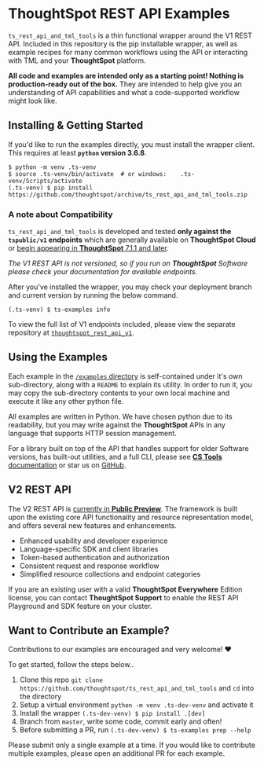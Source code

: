# ThoughtSpot REST API Examples

`ts_rest_api_and_tml_tools` is a thin functional wrapper around the V1 REST API. Included in this repository is the pip installable wrapper, as well as example recipes for many common workflows using the API or interacting with TML and your __ThoughtSpot__ platform.

__All code and examples are intended only as a starting point! Nothing is production-ready out of the box.__ They are intended to help give you an understanding of API capabilities and what a code-supported workflow might look like.


## Installing & Getting Started

If you'd like to run the examples directly, you must install the wrapper client. This requires at least __`python` version 3.6.8__.

```shell
$ python -m venv .ts-venv
$ source .ts-venv/bin/activate  # or windows:    .ts-venv/Scripts/activate 
(.ts-venv) $ pip install https://github.com/thoughtspot/archive/ts_rest_api_and_tml_tools.zip
```


### A note about Compatibility

`ts_rest_api_and_tml_tools` is developed and tested __only against the `tspublic/v1` endpoints__ which are generally available on __ThoughtSpot Cloud__ or [begin appearing in __ThoughtSpot__ 7.1.1 and later][ts-docs-v1-changelog].

*The V1 REST API is not versioned, so if you run on __ThoughtSpot__ Software please check your documentation for available endpoints.*

After you've installed the wrapper, you may check your deployment branch and current version by running the below command.

```shell
(.ts-venv) $ ts-examples info
```

To view the full list of V1 endpoints included, please view the separate repository at [`thoughtspot_rest_api_v1`][ts-rest-v1-repo].


## Using the Examples

Each example in the [`/examples` directory][here-examples] is self-contained under it's own sub-directory, along with a `README` to explain its utility. In order to run it, you may copy the sub-directory contents to your own local machine and execute it like any other python file.

All examples are written in Python. We have chosen python due to its readability, but you may write against the __ThoughtSpot__ APIs in any language that supports HTTP session management.

For a library built on top of the API that handles support for older Software versions, has built-out utilities, and a full CLI, please see [__CS Tools__ documentation][cs-tools-docs] or star us on [GitHub][cs-tools-gh].


## V2 REST API

The V2 REST API is [currently in __Public Preview__][ts-docs-v2-intro]. The framework is built upon the existing core API functionality and resource representation model, and offers several new features and enhancements.

 - Enhanced usability and developer experience
 - Language-specific SDK and client libraries
 - Token-based authentication and authorization
 - Consistent request and response workflow
 - Simplified resource collections and endpoint categories

If you are an existing user with a valid __ThoughtSpot Everywhere__ Edition license, you can contact __ThoughtSpot Support__ to enable the REST API Playground and SDK feature on your cluster.


## Want to Contribute an Example?

Contributions to our examples are encouraged and very welcome! ❤️

To get started, follow the steps below..

 1. Clone this repo `git clone https://github.com/thoughtspot/ts_rest_api_and_tml_tools` and `cd` into the directory
 2. Setup a virtual environment `python -m venv .ts-dev-venv` and activate it
 3. Install the wrapper `(.ts-dev-venv) $ pip install .[dev]`
 4. Branch from `master`, write some code, commit early and often!
 5. Before submitting a PR, run `(.ts-dev-venv) $ ts-examples prep --help`

 Please submit only a single example at a time. If you would like to contribute multiple examples, please open an additional PR for each example.


[here-examples]: ./examples
[ts-rest-v1-repo]: https://github.com/thoughtspot/thoughtspot_rest_api_v1_python
[ts-docs-v1-changelog]: https://developers.thoughtspot.com/docs/?pageid=rest-v1-changelog
[ts-docs-v2-intro]: https://developers.thoughtspot.com/docs/?pageid=rest-api-v2 
[cs-tools-docs]: https://thoughtspot.github.io/cs_tools/
[cs-tools-gh]: https://github.com/thoughtspot/cs_tools